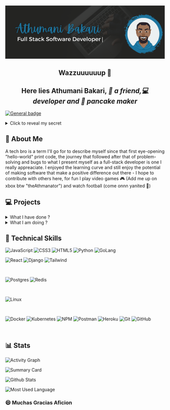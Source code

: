 ![Profile Banner](https://github.com/devoure/devoure/blob/main/githubbanner.png)

<h2 align="center"> Wazzuuuuuup 👋 </h2>
<h2 align="center">Here lies <strong>Athumani Bakari</strong>, <i>👤 a friend,💻 developer and 🥞 pancake maker</i></h2>

[![General badge](https://img.shields.io/badge/PORTFOLIO-DOWN-red.svg)](https://shields.io/)

<details>
  <summary>Click to reveal my secret</summary>

  >I can center a div 😆 <br/>
  ![meme](https://github.com/devoure/devoure/blob/main/i-gotchu.gif)
</details>

## 👦 About Me
<p> A tech bro is a term I'll go for to describe myself since that first eye-opening "hello-world" print code, the journey that followed after that
of problem-solving and bugs to what I present myself as a full-stack developer is one I really appreaciate. I enjoyed the learning curve and still enjoy the potential
of making software that make a positive difference out there
- I hope to contribute with others here, for fun I play video games 🎮 (Add me up on xbox btw "theAthmanator") and watch football (come onnn yanited 🎊)</p>

## 💻 Projects
<details>
  <summary>
    What I have done ?
  </summary>

  > I have done projects from online store with python django to deploying a machine learning model that predicts cancer diagnosis with kubernetes and docker.
  > This can be seen at the github repos and on my portfolio (once its up) 😅
</details>

<details>
  <summary>
    What I am doing ?
  </summary>

  > I am working currently on a few goals through july-august
  * [X] Full-Stack Blog Application
  * [ ] Full-Stack Online Store web app
  * [ ] Full-Stack Social site web app
  * [ ] Full-Stack Chat App
  * [ ] 11 Golang mini projects 
  
</details>

## 💼 Technical Skills
![JavaScript](https://img.shields.io/badge/javascript-%23323330.svg?style=for-the-badge&logo=javascript&logoColor=%23F7DF1E)
![CSS3](https://img.shields.io/badge/css3-%231572B6.svg?style=for-the-badge&logo=css3&logoColor=white)
![HTML5](https://img.shields.io/badge/html5-%23E34F26.svg?style=for-the-badge&logo=html5&logoColor=white)
![Python](https://img.shields.io/badge/Python-3776AB?style=for-the-badge&logo=python&logoColor=white)
![GoLang](https://img.shields.io/badge/Go-00ADD8?style=for-the-badge&logo=go&logoColor=white)
</br>

![React](https://img.shields.io/badge/react-%2320232a.svg?style=for-the-badge&logo=react&logoColor=%2361DAFB)
![Django](https://img.shields.io/badge/Django-092E20?style=for-the-badge&logo=django&logoColor=green)
![Tailwind](https://img.shields.io/badge/Tailwind_CSS-38B2AC?style=for-the-badge&logo=tailwind-css&logoColor=white)

</br>

![Postgres](https://img.shields.io/badge/postgres-%23316192.svg?style=for-the-badge&logo=postgresql&logoColor=white)
![Redis](https://img.shields.io/badge/redis-CC0000.svg?&style=for-the-badge&logo=redis&logoColor=white)

</br>

![Linux](https://img.shields.io/badge/Linux-FCC624?style=for-the-badge&logo=linux&logoColor=black)

</br>

![Docker](https://img.shields.io/badge/Docker-2CA5E0?style=for-the-badge&logo=docker&logoColor=white)
![Kubernetes](https://img.shields.io/badge/kubernetes-326ce5.svg?&style=for-the-badge&logo=kubernetes&logoColor=white)
![NPM](https://img.shields.io/badge/NPM-%23000000.svg?style=for-the-badge&logo=npm&logoColor=white)
![Postman](https://img.shields.io/badge/Postman-FF6C37?style=for-the-badge&logo=postman&logoColor=white)
![Heroku](https://img.shields.io/badge/heroku-%23430098.svg?style=for-the-badge&logo=heroku&logoColor=white)
![Git](https://img.shields.io/badge/git-%23F05033.svg?style=for-the-badge&logo=git&logoColor=white)
![GitHub](https://img.shields.io/badge/github-%23121011.svg?style=for-the-badge&logo=github&logoColor=white)

<br />

## 📊 Stats

![Activity Graph](https://github-readme-activity-graph.cyclic.app/graph?username={devoure}&theme={github})
<br/>

![Summary Card](https://github-profile-summary-cards.vercel.app/api/cards/profile-details?username={devoure}&theme={github})
<br/>

![Github Stats](https://github-readme-stats-git-masterrstaa-rickstaa.vercel.app/api?username={devoure}&theme={github})
<br/>

![Most Used Language](https://github-readme-stats.vercel.app/api/top-langs/?username={devoure}&theme={github})

### 😄 Muchas Gracias Aficion
<!--
**devoure/devoure** is a ✨ _special_ ✨ repository because its `README.md` (this file) appears on your GitHub profile.

Here are some ideas to get you started:

- 🔭 I’m currently working on ...
- 🌱 I’m currently learning ...
- 👯 I’m looking to collaborate on ...
- 🤔 I’m looking for help with ...
- 💬 Ask me about ...
- 📫 How to reach me: ...
- 😄 Pronouns: ...
- ⚡ Fun fact: ...
-->
